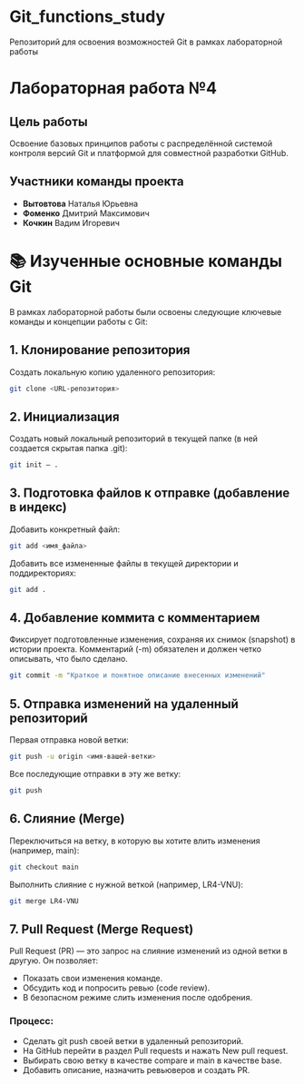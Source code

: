 # Git_functions_study
Репозиторий для освоения возможностей Git в рамках лабораторной работы

# Лабораторная работа №4

## Цель работы
Освоение базовых принципов работы с распределённой системой контроля версий Git и платформой для совместной разработки GitHub.

## Участники команды проекта
*   **Вытовтова** Наталья Юрьевна
*   **Фоменко** Дмитрий Максимович
*   **Кочкин** Вадим Игоревич

# 📚 Изученные основные команды Git

В рамках лабораторной работы были освоены следующие ключевые команды и концепции работы с Git:

## 1. Клонирование репозитория
Создать локальную копию удаленного репозитория:
```bash
git clone <URL-репозитория>
```

## 2. Инициализация
Создать новый локальный репозиторий в текущей папке (в ней создается скрытая папка .git):
```bash
git init – .
```

## 3. Подготовка файлов к отправке (добавление в индекс)
Добавить конкретный файл:
```bash
git add <имя_файла>
``` 
Добавить все измененные файлы в текущей директории и поддиректориях:
```bash
git add .
```

## 4. Добавление коммита с комментарием
Фиксирует подготовленные изменения, сохраняя их снимок (snapshot) в истории проекта. Комментарий (-m) обязателен и должен четко описывать, что было сделано.
```bash
git commit -m "Краткое и понятное описание внесенных изменений"
```

## 5. Отправка изменений на удаленный репозиторий
Первая отправка новой ветки:
```bash
git push -u origin <имя-вашей-ветки>
```
Все последующие отправки в эту же ветку:
```bash
git push
```

## 6. Слияние (Merge)
Переключиться на ветку, в которую вы хотите влить изменения (например, main):
```bash
git checkout main
```
Выполнить слияние с нужной веткой (например, LR4-VNU):
```bash
git merge LR4-VNU
```

## 7. Pull Request (Merge Request)
Pull Request (PR) — это запрос на слияние изменений из одной ветки в другую. Он позволяет:
- Показать свои изменения команде.
- Обсудить код и попросить ревью (code review).
- В безопасном режиме слить изменения после одобрения.
### Процесс:
-	Сделать git push своей ветки в удаленный репозиторий.
-	На GitHub перейти в раздел Pull requests и нажать New pull request.
-	Выбирать свою ветку в качестве compare и main в качестве base.
-	Добавить описание, назначить ревьюверов и создать PR.


